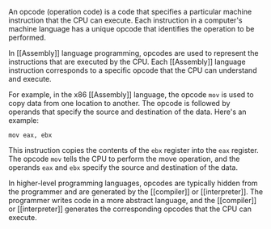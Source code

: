An opcode (operation code) is a code that specifies a particular machine instruction that the CPU can execute. Each instruction in a computer's machine language has a unique opcode that identifies the operation to be performed.

In [[Assembly]] language programming, opcodes are used to represent the instructions that are executed by the CPU. Each [[Assembly]] language instruction corresponds to a specific opcode that the CPU can understand and execute.

For example, in the x86 [[Assembly]] language, the opcode `mov`  is used to copy data from one location to another. The opcode is followed by operands that specify the source and destination of the data. Here's an example:

`mov eax, ebx`

This instruction copies the contents of the `ebx` register into the `eax` register. The opcode `mov` tells the CPU to perform the move operation, and the operands `eax` and `ebx` specify the source and destination of the data.

In higher-level programming languages, opcodes are typically hidden from the programmer and are generated by the [[compiler]] or [[interpreter]]. The programmer writes code in a more abstract language, and the [[compiler]] or [[interpreter]] generates the corresponding opcodes that the CPU can execute.